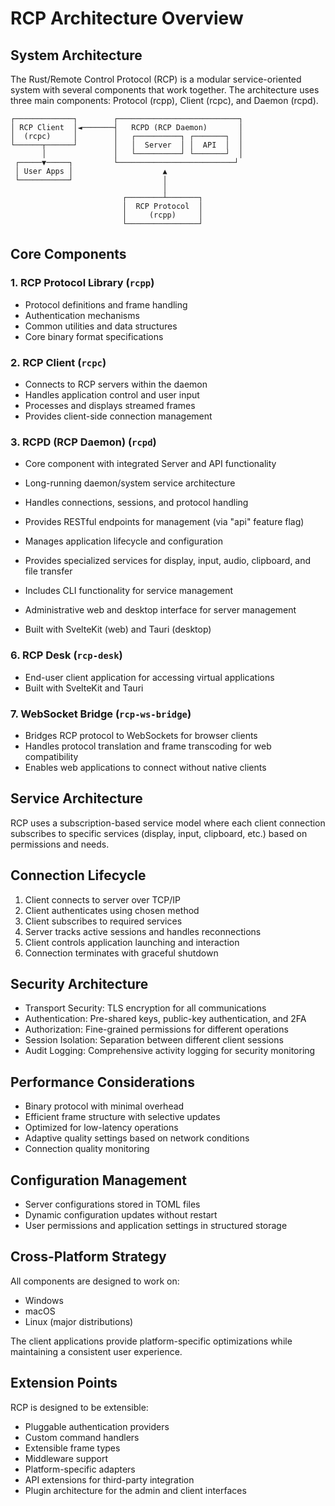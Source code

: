 # RCP Architecture Overview

## System Architecture

The Rust/Remote Control Protocol (RCP) is a modular service-oriented system with several components that work together. The architecture uses three main components: Protocol (rcpp), Client (rcpc), and Daemon (rcpd).

```
┌─────────────┐        ┌───────────────────────────┐
│ RCP Client  │◄───────┤   RCPD (RCP Daemon)       │
│  (rcpc)     │        │   ┌──────────┐ ┌───────┐  │
└──────┬──────┘        │   │  Server  │ │  API  │  │
       │               │   └──────────┘ └───────┘  │
 ┌─────▼─────┐         └──────────────────────────┘
 │ User Apps │                    ▲
 └───────────┘                    │
                                  │
                         ┌────────┴───────┐
                         │  RCP Protocol  │
                         │     (rcpp)     │
                         └────────────────┘
```

## Core Components

### 1. RCP Protocol Library (`rcpp`)

- Protocol definitions and frame handling
- Authentication mechanisms
- Common utilities and data structures
- Core binary format specifications

### 2. RCP Client (`rcpc`)

- Connects to RCP servers within the daemon
- Handles application control and user input
- Processes and displays streamed frames
- Provides client-side connection management

### 3. RCPD (RCP Daemon) (`rcpd`)

- Core component with integrated Server and API functionality
- Long-running daemon/system service architecture
- Handles connections, sessions, and protocol handling
- Provides RESTful endpoints for management (via "api" feature flag)
- Manages application lifecycle and configuration
- Provides specialized services for display, input, audio, clipboard, and file transfer
- Includes CLI functionality for service management

- Administrative web and desktop interface for server management
- Built with SvelteKit (web) and Tauri (desktop)

### 6. RCP Desk (`rcp-desk`)

- End-user client application for accessing virtual applications
- Built with SvelteKit and Tauri

### 7. WebSocket Bridge (`rcp-ws-bridge`)

- Bridges RCP protocol to WebSockets for browser clients
- Handles protocol translation and frame transcoding for web compatibility
- Enables web applications to connect without native clients

## Service Architecture

RCP uses a subscription-based service model where each client connection subscribes to specific services (display, input, clipboard, etc.) based on permissions and needs.

## Connection Lifecycle

1. Client connects to server over TCP/IP
2. Client authenticates using chosen method
3. Client subscribes to required services
4. Server tracks active sessions and handles reconnections
5. Client controls application launching and interaction
6. Connection terminates with graceful shutdown

## Security Architecture

- Transport Security: TLS encryption for all communications
- Authentication: Pre-shared keys, public-key authentication, and 2FA
- Authorization: Fine-grained permissions for different operations
- Session Isolation: Separation between different client sessions
- Audit Logging: Comprehensive activity logging for security monitoring

## Performance Considerations

- Binary protocol with minimal overhead
- Efficient frame structure with selective updates
- Optimized for low-latency operations
- Adaptive quality settings based on network conditions
- Connection quality monitoring

## Configuration Management

- Server configurations stored in TOML files
- Dynamic configuration updates without restart
- User permissions and application settings in structured storage

## Cross-Platform Strategy

All components are designed to work on:
- Windows
- macOS
- Linux (major distributions)

The client applications provide platform-specific optimizations while maintaining a consistent user experience.

## Extension Points

RCP is designed to be extensible:

- Pluggable authentication providers
- Custom command handlers
- Extensible frame types
- Middleware support
- Platform-specific adapters
- API extensions for third-party integration
- Plugin architecture for the admin and client interfaces